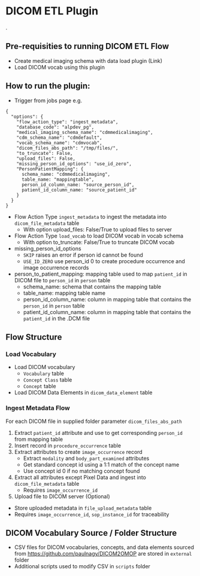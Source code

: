 # DICOM ETL Plugin
.

## Pre-requisities to running DICOM ETL Flow
  - Create medical imaging schema with data load plugin (Link)
  - Load DICOM vocab using this plugin

## How to run the plugin:

- Trigger from jobs page e.g.
```
{
  "options": {
    "flow_action_type": "ingest_metadata",
    "database_code": "alpdev_pg",
    "medical_imaging_schema_name": "cdmmedicalimaging",
    "cdm_schema_name": "cdmdefault",
    "vocab_schema_name": "cdmvocab",
    "dicom_files_abs_path": "/tmp/files/",
    "to_truncate": False,
    "upload_files": False,
    "missing_person_id_options": "use_id_zero",
    "PersonPatientMapping": {
      schema_name: "cdmmedicalimaging",
      table_name: "mappingtable",
      person_id_column_name: "source_person_id",
      patient_id_column_name: "source_patient_id"
    }
  }
}
```

- Flow Action Type `ingest_metadata` to ingest the metadata into `dicom_file_metadata` table
  - With option upload_files: False/True to upload files to server
- Flow Action Type `load_vocab` to load DICOM vocab in vocab schema
  - With option to_truncate: False/True to truncate DICOM vocab
- missing_person_id_options
  - `SKIP` raises an error if person id cannot be found
  - `USE_ID_ZERO` use person_id 0 to create procedure occurrence and image occurrence records
- person_to_patient_mapping: mapping table used to map `patient_id` in DICOM file to `person_id` in `person` table
  - schema_name: schema that contains the mapping table
  - table_name: mapping table name
  - person_id_column_name: column in mapping table that contains the `person_id` in `person` table
  - patient_id_column_name: column in mapping table that contains the `patient_id` in the .DCM file


## Flow Structure
### Load Vocabulary
- Load DICOM vocabulary 
  - `Vocabulary` table
  - `Concept Class` table
  - `Concept` table 
- Load DICOM Data Elements in `dicom_data_element` table

### Ingest Metadata Flow 
For each DICOM file in supplied folder parameter `dicom_files_abs_path`
1. Extract `patient_id` attribute and use to get corresponding `person_id` from mapping table
2. Insert record in `procedure_occurrence` table
3. Extract attributes to create `image_occurrence` record
   - Extract `modality` and `body_part_examined` attributes
   - Get standard concept id using a 1:1 match of the concept name
   - Use concept id 0 if no matching concept found
4. Extract all attributes except Pixel Data and ingest into `dicom_file_metadata` table
    - Requires `image_occurrence_id`
5. Upload file to DICOM server (Optional) 
  - Store uploaded metadata in `file_upload_metadata` table
  - Requires `image_occurrence_id`, `sop_instance_id` for traceability

## DICOM Vocabulary Source / Folder Structure
- CSV files for DICOM vocabularies, concepts, and data elements sourced from https://github.com/paulnagy/DICOM2OMOP are stored in `external` folder
- Additional scripts used to modify CSV in `scripts` folder



